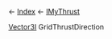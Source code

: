 ← [Index](Api-Index) ← [IMyThrust](Sandbox.ModAPI.Ingame.IMyThrust)

[Vector3I](VRageMath.Vector3I) GridThrustDirection